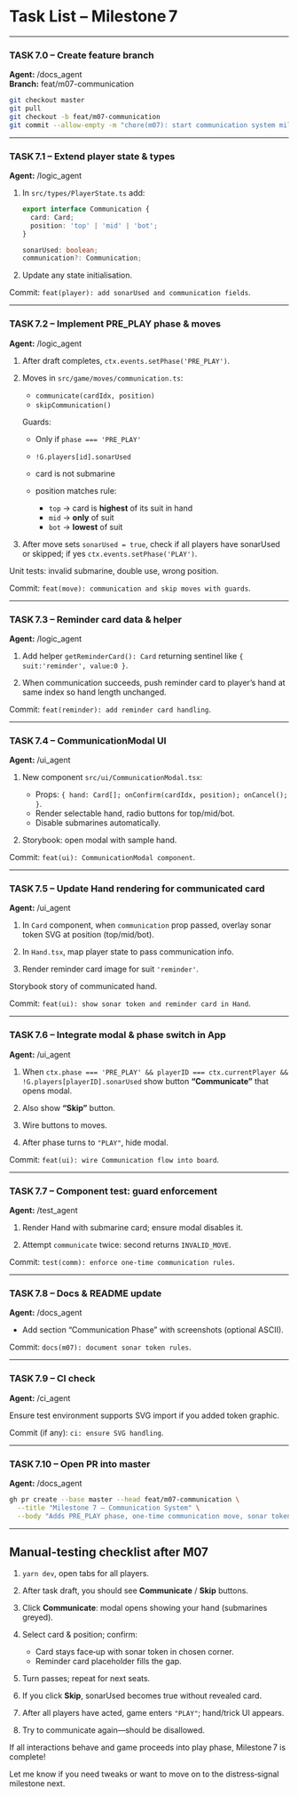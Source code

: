 # Task List – Milestone 7

---

### TASK 7.0 – Create feature branch

**Agent:** /docs_agent  
**Branch:** feat/m07-communication

```bash
git checkout master
git pull
git checkout -b feat/m07-communication
git commit --allow-empty -m "chore(m07): start communication system milestone"
````

---

### TASK 7.1 – Extend player state & types

**Agent:** /logic\_agent

1. In `src/types/PlayerState.ts` add:

   ```ts
   export interface Communication {
     card: Card;
     position: 'top' | 'mid' | 'bot';
   }

   sonarUsed: boolean;
   communication?: Communication;
   ```

2. Update any state initialisation.

Commit: `feat(player): add sonarUsed and communication fields`.

---

### TASK 7.2 – Implement PRE\_PLAY phase & moves

**Agent:** /logic\_agent

1. After draft completes, `ctx.events.setPhase('PRE_PLAY')`.

2. Moves in `src/game/moves/communication.ts`:

   * `communicate(cardIdx, position)`
   * `skipCommunication()`

   Guards:

   * Only if `phase === 'PRE_PLAY'`
   * `!G.players[id].sonarUsed`
   * card is not submarine
   * position matches rule:

     * `top` → card is **highest** of its suit in hand
     * `mid` → **only** of suit
     * `bot` → **lowest** of suit

3. After move sets `sonarUsed = true`, check if all players have sonarUsed or skipped; if yes `ctx.events.setPhase('PLAY')`.

Unit tests: invalid submarine, double use, wrong position.

Commit: `feat(move): communication and skip moves with guards`.

---

### TASK 7.3 – Reminder card data & helper

**Agent:** /logic\_agent

1. Add helper `getReminderCard(): Card` returning sentinel like `{ suit:'reminder', value:0 }`.

2. When communication succeeds, push reminder card to player’s hand at same index so hand length unchanged.

Commit: `feat(reminder): add reminder card handling`.

---

### TASK 7.4 – CommunicationModal UI

**Agent:** /ui\_agent

1. New component `src/ui/CommunicationModal.tsx`:

   * Props: `{ hand: Card[]; onConfirm(cardIdx, position); onCancel(); }`.
   * Render selectable hand, radio buttons for top/mid/bot.
   * Disable submarines automatically.

2. Storybook: open modal with sample hand.

Commit: `feat(ui): CommunicationModal component`.

---

### TASK 7.5 – Update Hand rendering for communicated card

**Agent:** /ui\_agent

1. In `Card` component, when `communication` prop passed, overlay sonar token SVG at position (top/mid/bot).

2. In `Hand.tsx`, map player state to pass communication info.

3. Render reminder card image for suit `'reminder'`.

Storybook story of communicated hand.

Commit: `feat(ui): show sonar token and reminder card in Hand`.

---

### TASK 7.6 – Integrate modal & phase switch in App

**Agent:** /ui\_agent

1. When `ctx.phase === 'PRE_PLAY' && playerID === ctx.currentPlayer && !G.players[playerID].sonarUsed` show button **“Communicate”** that opens modal.

2. Also show **“Skip”** button.

3. Wire buttons to moves.

4. After phase turns to `"PLAY"`, hide modal.

Commit: `feat(ui): wire Communication flow into board`.

---

### TASK 7.7 – Component test: guard enforcement

**Agent:** /test\_agent

1. Render Hand with submarine card; ensure modal disables it.

2. Attempt `communicate` twice: second returns `INVALID_MOVE`.

Commit: `test(comm): enforce one‑time communication rules`.

---

### TASK 7.8 – Docs & README update

**Agent:** /docs\_agent

* Add section “Communication Phase” with screenshots (optional ASCII).

Commit: `docs(m07): document sonar token rules`.

---

### TASK 7.9 – CI check

**Agent:** /ci\_agent

Ensure test environment supports SVG import if you added token graphic.

Commit (if any): `ci: ensure SVG handling`.

---

### TASK 7.10 – Open PR into master

**Agent:** /docs\_agent

```bash
gh pr create --base master --head feat/m07-communication \
  --title "Milestone 7 – Communication System" \
  --body "Adds PRE_PLAY phase, one‑time communication move, sonar token UI and reminder card."
```

---

## Manual‑testing checklist after M07

1. `yarn dev`, open tabs for all players.
2. After task draft, you should see **Communicate** / **Skip** buttons.
3. Click **Communicate**: modal opens showing your hand (submarines greyed).
4. Select card & position; confirm:

   * Card stays face‑up with sonar token in chosen corner.
   * Reminder card placeholder fills the gap.
5. Turn passes; repeat for next seats.
6. If you click **Skip**, sonarUsed becomes true without revealed card.
7. After all players have acted, game enters `"PLAY"`; hand/trick UI appears.
8. Try to communicate again—should be disallowed.

If all interactions behave and game proceeds into play phase, Milestone 7 is complete!

Let me know if you need tweaks or want to move on to the distress‑signal milestone next.
